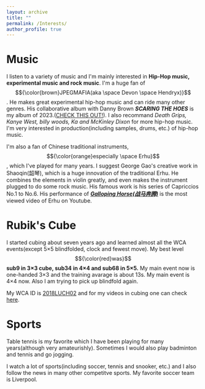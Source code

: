 ```yaml
---
layout: archive
title: ""
permalink: /Interests/
author_profile: true
---
```



Music
======

I listen to a variety of music and I'm mainly interested in **Hip-Hop music, experimental music and rock music**. I'm a huge fan of $${\color{brown}JPEGMAFIA(aka \space Devon \space Hendryx)}$$. He makes great experimental hip-hop music and can ride many other genres. His collaborative album with Danny Brown ***SCARING THE HOES*** is my album of 2023.([CHECK THIS OUT!](https://www.bilibili.com/video/BV1Mb421b7is/?spm_id_from=333.337.search-card.all.click&vd_source=99b39d3f5c3e4d73041e7a35c1928804)). I also recommand _Death Grips, Kanye West, billy woods, Ka and McKinley Dixon_ for more hip-hop music. I'm very interested in production(including samples, drums, etc.) of hip-hop music.

I'm also a fan of Chinese traditional instruments, $${\color{orange}especially \space Erhu}$$, which I've played for many years. I suggest George Gao's creative work in Shaoqin(韶琴), which is a huge innovation of the traditional Erhu. He combines the elements in violin greatly, and even makes the instrument plugged to do some rock music. His famous work is his series of Capriccios No.1 to No.6.
His performance of [***Galloping Horse(战马奔腾)***](https://www.bilibili.com/video/BV1ot411r7Lg/?spm_id_from=333.337.search-card.all.click) is the most viewed video of Erhu on Youtube.

Rubik's Cube
======
I started cubing about seven years ago and learned almost all the WCA events(except 5×5 blindfolded, clock and fewest move). My best level $${\color{red}was}$$ **sub9 in 3×3 cube, sub34 in 4×4 and sub68 in 5×5.** My main event now is one-handed 3×3 and the training avarage is about 13s. My main event is 4×4 now. Also I am trying to pick up blindfold again.

My WCA ID is [2018LUCH02](https://cubing.com/results/person/2018LUCH02) and for my videos in cubing one can check [here](https://space.bilibili.com/352062828?spm_id_from=333.1007.0.0).

Sports
======
Table tennis is my favorite which I have been playing for many years(although very amateurishly). Sometimes I would also play badminton and tennis and go jogging.

I watch a lot of sports(including soccer, tennis and snooker, etc.) and I also follow the news in many other competitve sports. My favorite soccer team is Liverpool.
